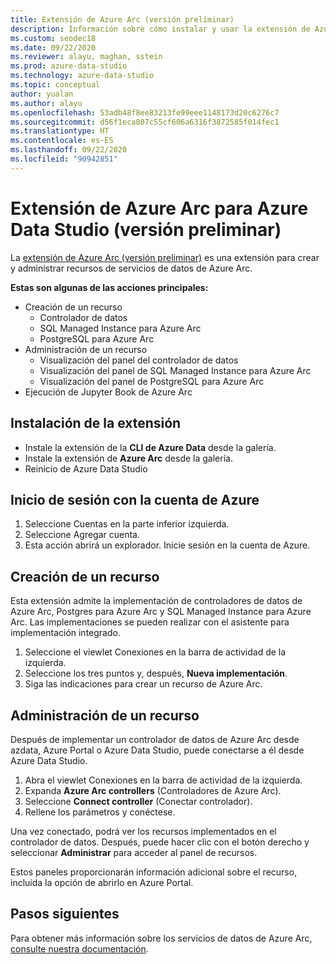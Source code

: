 ```yaml
---
title: Extensión de Azure Arc (versión preliminar)
description: Información sobre cómo instalar y usar la extensión de Azure Arc para probar los servicios de datos de Azure Arc.
ms.custom: seodec18
ms.date: 09/22/2020
ms.reviewer: alayu, maghan, sstein
ms.prod: azure-data-studio
ms.technology: azure-data-studio
ms.topic: conceptual
author: yualan
ms.author: alayu
ms.openlocfilehash: 53adb48f8ee83213fe99eee1148173d20c6276c7
ms.sourcegitcommit: d56f1eca807c55cf606a6316f3872585f014fec1
ms.translationtype: HT
ms.contentlocale: es-ES
ms.lasthandoff: 09/22/2020
ms.locfileid: "90942851"
---
```

# <a name="azure-arc-extension-for-azure-data-studio-preview"></a>Extensión de Azure Arc para Azure Data Studio (versión preliminar)

La [extensión de Azure Arc (versión preliminar)](https://aka.ms/azurearcdata-docs) es una extensión para crear y administrar recursos de servicios de datos de Azure Arc.

**Estas son algunas de las acciones principales:**
- Creación de un recurso
    - Controlador de datos
    - SQL Managed Instance para Azure Arc
    - PostgreSQL para Azure Arc
- Administración de un recurso
    - Visualización del panel del controlador de datos
    - Visualización del panel de SQL Managed Instance para Azure Arc
    - Visualización del panel de PostgreSQL para Azure Arc
- Ejecución de Jupyter Book de Azure Arc

## <a name="install-the-extension"></a>Instalación de la extensión
- Instale la extensión de la **CLI de Azure Data** desde la galería.
- Instale la extensión de **Azure Arc** desde la galería.
- Reinicio de Azure Data Studio

## <a name="sign-in-with-azure-account"></a>Inicio de sesión con la cuenta de Azure
1. Seleccione Cuentas en la parte inferior izquierda.
1. Seleccione Agregar cuenta.
1. Esta acción abrirá un explorador. Inicie sesión en la cuenta de Azure.

## <a name="create-a-resource"></a>Creación de un recurso
Esta extensión admite la implementación de controladores de datos de Azure Arc, Postgres para Azure Arc y SQL Managed Instance para Azure Arc. Las implementaciones se pueden realizar con el asistente para implementación integrado.

1. Seleccione el viewlet Conexiones en la barra de actividad de la izquierda.
1. Seleccione los tres puntos y, después, **Nueva implementación**.
1. Siga las indicaciones para crear un recurso de Azure Arc.

## <a name="manage-a-resource"></a>Administración de un recurso
Después de implementar un controlador de datos de Azure Arc desde azdata, Azure Portal o Azure Data Studio, puede conectarse a él desde Azure Data Studio.

1. Abra el viewlet Conexiones en la barra de actividad de la izquierda.
1. Expanda **Azure Arc controllers** (Controladores de Azure Arc).
1. Seleccione **Connect controller** (Conectar controlador).
1. Rellene los parámetros y conéctese.

Una vez conectado, podrá ver los recursos implementados en el controlador de datos. Después, puede hacer clic con el botón derecho y seleccionar **Administrar** para acceder al panel de recursos.  

Estos paneles proporcionarán información adicional sobre el recurso, incluida la opción de abrirlo en Azure Portal.

## <a name="next-steps"></a>Pasos siguientes
Para obtener más información sobre los servicios de datos de Azure Arc, [consulte nuestra documentación](https://aka.ms/azurearcdata-docs).
